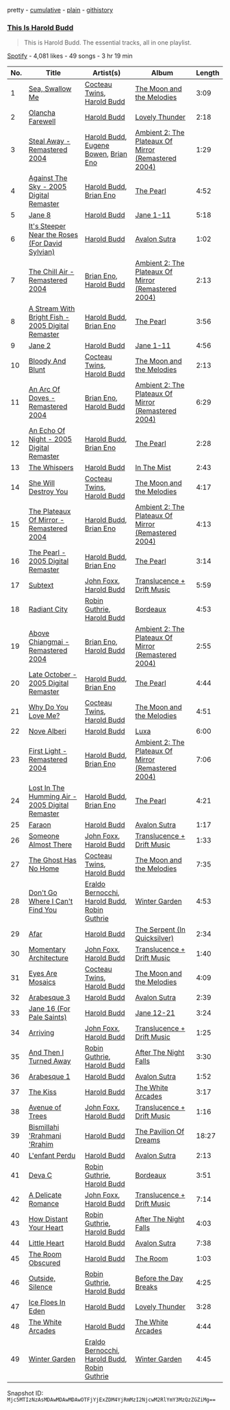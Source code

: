 pretty - [cumulative](/playlists/cumulative/37i9dQZF1DZ06evO21YUWA.md) - [plain](/playlists/plain/37i9dQZF1DZ06evO21YUWA) - [githistory](https://github.githistory.xyz/mackorone/spotify-playlist-archive/blob/main/playlists/plain/37i9dQZF1DZ06evO21YUWA)

### [This Is Harold Budd](https://open.spotify.com/playlist/37i9dQZF1DZ06evO21YUWA)

> This is Harold Budd\. The essential tracks, all in one playlist.

[Spotify](https://open.spotify.com/user/spotify) - 4,081 likes - 49 songs - 3 hr 19 min

| No. | Title | Artist(s) | Album | Length |
|---|---|---|---|---|
| 1 | [Sea, Swallow Me](https://open.spotify.com/track/7vPHiwgCOAjSBRjAirbMvS) | [Cocteau Twins](https://open.spotify.com/artist/5Wabl1lPdNOeIn0SQ5A1mp), [Harold Budd](https://open.spotify.com/artist/3uOCouLFR4bVx0XeiQJSbl) | [The Moon and the Melodies](https://open.spotify.com/album/5v2I3i4RPD8T1XV0pjvPNo) | 3:09 |
| 2 | [Olancha Farewell](https://open.spotify.com/track/4KyJQKAFvEH4F52qSMuwIF) | [Harold Budd](https://open.spotify.com/artist/3uOCouLFR4bVx0XeiQJSbl) | [Lovely Thunder](https://open.spotify.com/album/1MUMyzhjWpYnTKjmpTF1YA) | 2:18 |
| 3 | [Steal Away \- Remastered 2004](https://open.spotify.com/track/5tAb6fBqO5zgUKlhqMyxfr) | [Harold Budd](https://open.spotify.com/artist/3uOCouLFR4bVx0XeiQJSbl), [Eugene Bowen](https://open.spotify.com/artist/06MankK2DQyv2fsv6F2XYh), [Brian Eno](https://open.spotify.com/artist/7MSUfLeTdDEoZiJPDSBXgi) | [Ambient 2: The Plateaux Of Mirror \(Remastered 2004\)](https://open.spotify.com/album/5ma9r5NFV0poevmydI2qgO) | 1:29 |
| 4 | [Against The Sky \- 2005 Digital Remaster](https://open.spotify.com/track/50mwGp3PgKoZldhBvfy2cf) | [Harold Budd](https://open.spotify.com/artist/3uOCouLFR4bVx0XeiQJSbl), [Brian Eno](https://open.spotify.com/artist/7MSUfLeTdDEoZiJPDSBXgi) | [The Pearl](https://open.spotify.com/album/5SSf6lNbSoaAUx6PxQVjlP) | 4:52 |
| 5 | [Jane 8](https://open.spotify.com/track/5T7jNsX9SBTugNhbj4euh7) | [Harold Budd](https://open.spotify.com/artist/3uOCouLFR4bVx0XeiQJSbl) | [Jane 1\-11](https://open.spotify.com/album/1WWcacsiLhViXL44OCdtft) | 5:18 |
| 6 | [It's Steeper Near the Roses \(For David Sylvian\)](https://open.spotify.com/track/3bHt0oTVrWjy9Rss6Akhhy) | [Harold Budd](https://open.spotify.com/artist/3uOCouLFR4bVx0XeiQJSbl) | [Avalon Sutra](https://open.spotify.com/album/74U382QRUWf0vA9PaBnZW6) | 1:02 |
| 7 | [The Chill Air \- Remastered 2004](https://open.spotify.com/track/1ijeMou08IoCT7ZhjPvu42) | [Brian Eno](https://open.spotify.com/artist/7MSUfLeTdDEoZiJPDSBXgi), [Harold Budd](https://open.spotify.com/artist/3uOCouLFR4bVx0XeiQJSbl) | [Ambient 2: The Plateaux Of Mirror \(Remastered 2004\)](https://open.spotify.com/album/5ma9r5NFV0poevmydI2qgO) | 2:13 |
| 8 | [A Stream With Bright Fish \- 2005 Digital Remaster](https://open.spotify.com/track/4IN34Iq5T9x1vN6MASxvS9) | [Harold Budd](https://open.spotify.com/artist/3uOCouLFR4bVx0XeiQJSbl), [Brian Eno](https://open.spotify.com/artist/7MSUfLeTdDEoZiJPDSBXgi) | [The Pearl](https://open.spotify.com/album/5SSf6lNbSoaAUx6PxQVjlP) | 3:56 |
| 9 | [Jane 2](https://open.spotify.com/track/5ninNGGy8iR9tv3USENLKb) | [Harold Budd](https://open.spotify.com/artist/3uOCouLFR4bVx0XeiQJSbl) | [Jane 1\-11](https://open.spotify.com/album/1WWcacsiLhViXL44OCdtft) | 4:56 |
| 10 | [Bloody And Blunt](https://open.spotify.com/track/1uHFzwXv5h4O8pFbo6LFhB) | [Cocteau Twins](https://open.spotify.com/artist/5Wabl1lPdNOeIn0SQ5A1mp), [Harold Budd](https://open.spotify.com/artist/3uOCouLFR4bVx0XeiQJSbl) | [The Moon and the Melodies](https://open.spotify.com/album/5v2I3i4RPD8T1XV0pjvPNo) | 2:13 |
| 11 | [An Arc Of Doves \- Remastered 2004](https://open.spotify.com/track/244AfRQzVwSOzkkRHGPWge) | [Brian Eno](https://open.spotify.com/artist/7MSUfLeTdDEoZiJPDSBXgi), [Harold Budd](https://open.spotify.com/artist/3uOCouLFR4bVx0XeiQJSbl) | [Ambient 2: The Plateaux Of Mirror \(Remastered 2004\)](https://open.spotify.com/album/5ma9r5NFV0poevmydI2qgO) | 6:29 |
| 12 | [An Echo Of Night \- 2005 Digital Remaster](https://open.spotify.com/track/1PoRGnn6KqdOnY22gBVrzw) | [Harold Budd](https://open.spotify.com/artist/3uOCouLFR4bVx0XeiQJSbl), [Brian Eno](https://open.spotify.com/artist/7MSUfLeTdDEoZiJPDSBXgi) | [The Pearl](https://open.spotify.com/album/5SSf6lNbSoaAUx6PxQVjlP) | 2:28 |
| 13 | [The Whispers](https://open.spotify.com/track/4VH3rKj1tmhUZtX3U43jBq) | [Harold Budd](https://open.spotify.com/artist/3uOCouLFR4bVx0XeiQJSbl) | [In The Mist](https://open.spotify.com/album/3J8bwfrUYrzmuE0IqFLhUS) | 2:43 |
| 14 | [She Will Destroy You](https://open.spotify.com/track/2cWc4NJ2WYAZllS4VWFcHs) | [Cocteau Twins](https://open.spotify.com/artist/5Wabl1lPdNOeIn0SQ5A1mp), [Harold Budd](https://open.spotify.com/artist/3uOCouLFR4bVx0XeiQJSbl) | [The Moon and the Melodies](https://open.spotify.com/album/5v2I3i4RPD8T1XV0pjvPNo) | 4:17 |
| 15 | [The Plateaux Of Mirror \- Remastered 2004](https://open.spotify.com/track/75Q2oWlmhsTiM9KTbjyduU) | [Harold Budd](https://open.spotify.com/artist/3uOCouLFR4bVx0XeiQJSbl), [Brian Eno](https://open.spotify.com/artist/7MSUfLeTdDEoZiJPDSBXgi) | [Ambient 2: The Plateaux Of Mirror \(Remastered 2004\)](https://open.spotify.com/album/5ma9r5NFV0poevmydI2qgO) | 4:13 |
| 16 | [The Pearl \- 2005 Digital Remaster](https://open.spotify.com/track/4dUIwKF5cQ4efJELwG8cpm) | [Harold Budd](https://open.spotify.com/artist/3uOCouLFR4bVx0XeiQJSbl), [Brian Eno](https://open.spotify.com/artist/7MSUfLeTdDEoZiJPDSBXgi) | [The Pearl](https://open.spotify.com/album/5SSf6lNbSoaAUx6PxQVjlP) | 3:14 |
| 17 | [Subtext](https://open.spotify.com/track/73J3NTv0WiYzta78twULgh) | [John Foxx](https://open.spotify.com/artist/36pk438TUUMdX59j1zbvTu), [Harold Budd](https://open.spotify.com/artist/3uOCouLFR4bVx0XeiQJSbl) | [Translucence + Drift Music](https://open.spotify.com/album/7BEfxVzXS9j2WEvuOlkxgO) | 5:59 |
| 18 | [Radiant City](https://open.spotify.com/track/0Z5oEza6OKWhXJBVnlCWzl) | [Robin Guthrie](https://open.spotify.com/artist/3ZqRIzadY4WYQEg4Hj2vGC), [Harold Budd](https://open.spotify.com/artist/3uOCouLFR4bVx0XeiQJSbl) | [Bordeaux](https://open.spotify.com/album/1O5oSyE5rPE7heWZYjWy5c) | 4:53 |
| 19 | [Above Chiangmai \- Remastered 2004](https://open.spotify.com/track/0ycQOJSAh2HXg1DaKLGoRX) | [Brian Eno](https://open.spotify.com/artist/7MSUfLeTdDEoZiJPDSBXgi), [Harold Budd](https://open.spotify.com/artist/3uOCouLFR4bVx0XeiQJSbl) | [Ambient 2: The Plateaux Of Mirror \(Remastered 2004\)](https://open.spotify.com/album/5ma9r5NFV0poevmydI2qgO) | 2:55 |
| 20 | [Late October \- 2005 Digital Remaster](https://open.spotify.com/track/2Ef5Vgw0ShuKGoNfO6Nrof) | [Harold Budd](https://open.spotify.com/artist/3uOCouLFR4bVx0XeiQJSbl), [Brian Eno](https://open.spotify.com/artist/7MSUfLeTdDEoZiJPDSBXgi) | [The Pearl](https://open.spotify.com/album/5SSf6lNbSoaAUx6PxQVjlP) | 4:44 |
| 21 | [Why Do You Love Me?](https://open.spotify.com/track/6mnDez8mWJqlTyp6GjCKKR) | [Cocteau Twins](https://open.spotify.com/artist/5Wabl1lPdNOeIn0SQ5A1mp), [Harold Budd](https://open.spotify.com/artist/3uOCouLFR4bVx0XeiQJSbl) | [The Moon and the Melodies](https://open.spotify.com/album/5v2I3i4RPD8T1XV0pjvPNo) | 4:51 |
| 22 | [Nove Alberi](https://open.spotify.com/track/0qR4944z41aPHStt3EtJuk) | [Harold Budd](https://open.spotify.com/artist/3uOCouLFR4bVx0XeiQJSbl) | [Luxa](https://open.spotify.com/album/6U54zyIjIX05p3e7xXNURs) | 6:00 |
| 23 | [First Light \- Remastered 2004](https://open.spotify.com/track/0r4FEHukFd50r43uTuYmHY) | [Harold Budd](https://open.spotify.com/artist/3uOCouLFR4bVx0XeiQJSbl), [Brian Eno](https://open.spotify.com/artist/7MSUfLeTdDEoZiJPDSBXgi) | [Ambient 2: The Plateaux Of Mirror \(Remastered 2004\)](https://open.spotify.com/album/5ma9r5NFV0poevmydI2qgO) | 7:06 |
| 24 | [Lost In The Humming Air \- 2005 Digital Remaster](https://open.spotify.com/track/0Xf8nLzbt3TXW0DejZhHTy) | [Harold Budd](https://open.spotify.com/artist/3uOCouLFR4bVx0XeiQJSbl), [Brian Eno](https://open.spotify.com/artist/7MSUfLeTdDEoZiJPDSBXgi) | [The Pearl](https://open.spotify.com/album/5SSf6lNbSoaAUx6PxQVjlP) | 4:21 |
| 25 | [Faraon](https://open.spotify.com/track/5MGYcaAg4dci4djv6VfPL1) | [Harold Budd](https://open.spotify.com/artist/3uOCouLFR4bVx0XeiQJSbl) | [Avalon Sutra](https://open.spotify.com/album/74U382QRUWf0vA9PaBnZW6) | 1:17 |
| 26 | [Someone Almost There](https://open.spotify.com/track/35TCHjntA1Nz3S7iZSkcur) | [John Foxx](https://open.spotify.com/artist/36pk438TUUMdX59j1zbvTu), [Harold Budd](https://open.spotify.com/artist/3uOCouLFR4bVx0XeiQJSbl) | [Translucence + Drift Music](https://open.spotify.com/album/7BEfxVzXS9j2WEvuOlkxgO) | 1:33 |
| 27 | [The Ghost Has No Home](https://open.spotify.com/track/0rtfF7pfVYD5nvBQ1mPRsD) | [Cocteau Twins](https://open.spotify.com/artist/5Wabl1lPdNOeIn0SQ5A1mp), [Harold Budd](https://open.spotify.com/artist/3uOCouLFR4bVx0XeiQJSbl) | [The Moon and the Melodies](https://open.spotify.com/album/5v2I3i4RPD8T1XV0pjvPNo) | 7:35 |
| 28 | [Don't Go Where I Can't Find You](https://open.spotify.com/track/6RtdBwIiYavQENjkE6JCba) | [Eraldo Bernocchi](https://open.spotify.com/artist/7uXzqanGH5YKBVLs3cXHk5), [Harold Budd](https://open.spotify.com/artist/3uOCouLFR4bVx0XeiQJSbl), [Robin Guthrie](https://open.spotify.com/artist/3ZqRIzadY4WYQEg4Hj2vGC) | [Winter Garden](https://open.spotify.com/album/79CiLRhOgW6bYfeB38SrQH) | 4:53 |
| 29 | [Afar](https://open.spotify.com/track/2xYXPFalEjva3zI8ZYe2yQ) | [Harold Budd](https://open.spotify.com/artist/3uOCouLFR4bVx0XeiQJSbl) | [The Serpent \(In Quicksilver\)](https://open.spotify.com/album/3btBOcfiQYdEhYoiAKR4tl) | 2:34 |
| 30 | [Momentary Architecture](https://open.spotify.com/track/7FvfIOd3vfpsi67OvV34bG) | [John Foxx](https://open.spotify.com/artist/36pk438TUUMdX59j1zbvTu), [Harold Budd](https://open.spotify.com/artist/3uOCouLFR4bVx0XeiQJSbl) | [Translucence + Drift Music](https://open.spotify.com/album/7BEfxVzXS9j2WEvuOlkxgO) | 1:40 |
| 31 | [Eyes Are Mosaics](https://open.spotify.com/track/0nh702r8bba4yTwk2U3yhj) | [Cocteau Twins](https://open.spotify.com/artist/5Wabl1lPdNOeIn0SQ5A1mp), [Harold Budd](https://open.spotify.com/artist/3uOCouLFR4bVx0XeiQJSbl) | [The Moon and the Melodies](https://open.spotify.com/album/5v2I3i4RPD8T1XV0pjvPNo) | 4:09 |
| 32 | [Arabesque 3](https://open.spotify.com/track/7AsLKcHPrUZe60x8o47YeQ) | [Harold Budd](https://open.spotify.com/artist/3uOCouLFR4bVx0XeiQJSbl) | [Avalon Sutra](https://open.spotify.com/album/74U382QRUWf0vA9PaBnZW6) | 2:39 |
| 33 | [Jane 16 \(For Pale Saints\)](https://open.spotify.com/track/5mIe6UMcv1iqGMnoEYYWf9) | [Harold Budd](https://open.spotify.com/artist/3uOCouLFR4bVx0XeiQJSbl) | [Jane 12\-21](https://open.spotify.com/album/6RIxSz62ARCq1iXXqMRtTT) | 3:24 |
| 34 | [Arriving](https://open.spotify.com/track/6hhZYB38RdXAok3StFocCK) | [John Foxx](https://open.spotify.com/artist/36pk438TUUMdX59j1zbvTu), [Harold Budd](https://open.spotify.com/artist/3uOCouLFR4bVx0XeiQJSbl) | [Translucence + Drift Music](https://open.spotify.com/album/7BEfxVzXS9j2WEvuOlkxgO) | 1:25 |
| 35 | [And Then I Turned Away](https://open.spotify.com/track/3wd0R0FUCqZTCShW5lFsMI) | [Robin Guthrie](https://open.spotify.com/artist/3ZqRIzadY4WYQEg4Hj2vGC), [Harold Budd](https://open.spotify.com/artist/3uOCouLFR4bVx0XeiQJSbl) | [After The Night Falls](https://open.spotify.com/album/37xpeBIwCGwIYKpyakvJZR) | 3:30 |
| 36 | [Arabesque 1](https://open.spotify.com/track/6inVF4smJ5IgaYgrtHiaOF) | [Harold Budd](https://open.spotify.com/artist/3uOCouLFR4bVx0XeiQJSbl) | [Avalon Sutra](https://open.spotify.com/album/74U382QRUWf0vA9PaBnZW6) | 1:52 |
| 37 | [The Kiss](https://open.spotify.com/track/18oa7BOnHF8Y3YItQ8rV3e) | [Harold Budd](https://open.spotify.com/artist/3uOCouLFR4bVx0XeiQJSbl) | [The White Arcades](https://open.spotify.com/album/3BbMmyVg5D8kA8tAKm5yRE) | 3:17 |
| 38 | [Avenue of Trees](https://open.spotify.com/track/4RDIqkBNCH7WzCKwDYgZFI) | [John Foxx](https://open.spotify.com/artist/36pk438TUUMdX59j1zbvTu), [Harold Budd](https://open.spotify.com/artist/3uOCouLFR4bVx0XeiQJSbl) | [Translucence + Drift Music](https://open.spotify.com/album/7BEfxVzXS9j2WEvuOlkxgO) | 1:16 |
| 39 | [Bismillahi 'Rrahmani 'Rrahim](https://open.spotify.com/track/5oTnjavcEz8hENl2nlYmdx) | [Harold Budd](https://open.spotify.com/artist/3uOCouLFR4bVx0XeiQJSbl) | [The Pavilion Of Dreams](https://open.spotify.com/album/0hWjBUtA4eoFsyh6lygVRN) | 18:27 |
| 40 | [L'enfant Perdu](https://open.spotify.com/track/28D8V8CbAC4hXYRTU2ljeW) | [Harold Budd](https://open.spotify.com/artist/3uOCouLFR4bVx0XeiQJSbl) | [Avalon Sutra](https://open.spotify.com/album/74U382QRUWf0vA9PaBnZW6) | 2:13 |
| 41 | [Deva C](https://open.spotify.com/track/7EOEdgx7Gv98yNCIGlpVKq) | [Robin Guthrie](https://open.spotify.com/artist/3ZqRIzadY4WYQEg4Hj2vGC), [Harold Budd](https://open.spotify.com/artist/3uOCouLFR4bVx0XeiQJSbl) | [Bordeaux](https://open.spotify.com/album/1O5oSyE5rPE7heWZYjWy5c) | 3:51 |
| 42 | [A Delicate Romance](https://open.spotify.com/track/481dttcKW8GzhMJ56EDdyP) | [John Foxx](https://open.spotify.com/artist/36pk438TUUMdX59j1zbvTu), [Harold Budd](https://open.spotify.com/artist/3uOCouLFR4bVx0XeiQJSbl) | [Translucence + Drift Music](https://open.spotify.com/album/7BEfxVzXS9j2WEvuOlkxgO) | 7:14 |
| 43 | [How Distant Your Heart](https://open.spotify.com/track/3sZ1KWZYD4WZhEa0jIgVg6) | [Robin Guthrie](https://open.spotify.com/artist/3ZqRIzadY4WYQEg4Hj2vGC), [Harold Budd](https://open.spotify.com/artist/3uOCouLFR4bVx0XeiQJSbl) | [After The Night Falls](https://open.spotify.com/album/37xpeBIwCGwIYKpyakvJZR) | 4:03 |
| 44 | [Little Heart](https://open.spotify.com/track/3QdEJzVqLqIIRsUSSF3m0C) | [Harold Budd](https://open.spotify.com/artist/3uOCouLFR4bVx0XeiQJSbl) | [Avalon Sutra](https://open.spotify.com/album/74U382QRUWf0vA9PaBnZW6) | 7:38 |
| 45 | [The Room Obscured](https://open.spotify.com/track/08sTYrrvMSaYohKpb6Gwzc) | [Harold Budd](https://open.spotify.com/artist/3uOCouLFR4bVx0XeiQJSbl) | [The Room](https://open.spotify.com/album/3jq7b66l8MswqDmi0mxzjq) | 1:03 |
| 46 | [Outside, Silence](https://open.spotify.com/track/2xmeoUL5olt2NVgrKeTey9) | [Robin Guthrie](https://open.spotify.com/artist/3ZqRIzadY4WYQEg4Hj2vGC), [Harold Budd](https://open.spotify.com/artist/3uOCouLFR4bVx0XeiQJSbl) | [Before the Day Breaks](https://open.spotify.com/album/6dU0dQiQo7PF95dwQKKhlN) | 4:25 |
| 47 | [Ice Floes In Eden](https://open.spotify.com/track/5C0DGc7M86XqwMRPeusb8r) | [Harold Budd](https://open.spotify.com/artist/3uOCouLFR4bVx0XeiQJSbl) | [Lovely Thunder](https://open.spotify.com/album/1MUMyzhjWpYnTKjmpTF1YA) | 3:28 |
| 48 | [The White Arcades](https://open.spotify.com/track/1RHWCbssogWYynyA7l0XsZ) | [Harold Budd](https://open.spotify.com/artist/3uOCouLFR4bVx0XeiQJSbl) | [The White Arcades](https://open.spotify.com/album/3BbMmyVg5D8kA8tAKm5yRE) | 4:44 |
| 49 | [Winter Garden](https://open.spotify.com/track/3L7bmTuqQVTGi9jR9NM6s9) | [Eraldo Bernocchi](https://open.spotify.com/artist/7uXzqanGH5YKBVLs3cXHk5), [Harold Budd](https://open.spotify.com/artist/3uOCouLFR4bVx0XeiQJSbl), [Robin Guthrie](https://open.spotify.com/artist/3ZqRIzadY4WYQEg4Hj2vGC) | [Winter Garden](https://open.spotify.com/album/79CiLRhOgW6bYfeB38SrQH) | 4:45 |

Snapshot ID: `Mjc5MTIzNzAsMDAwMDAwMDAwOTFjYjExZDM4YjRmMzI2NjcwM2RlYmY3MzQzZGZiMg==`
